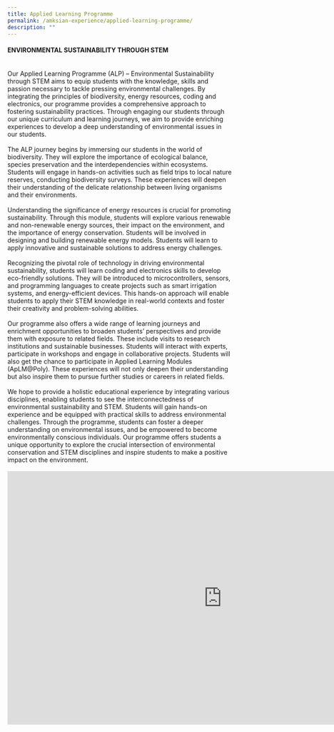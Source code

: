 ```yaml
---
title: Applied Learning Programme
permalink: /amksian-experience/applied-learning-programme/
description: ""
---
```

#### ENVIRONMENTAL SUSTAINABILITY THROUGH STEM
<br>
Our Applied Learning Programme (ALP) – Environmental Sustainability through STEM aims to equip students with the knowledge, skills and passion necessary to tackle pressing environmental challenges. By integrating the principles of biodiversity, energy resources, coding and electronics, our programme provides a comprehensive approach to fostering sustainability practices. Through engaging our students through our unique curriculum and learning journeys, we aim to provide enriching experiences to develop a deep understanding of environmental issues in our students. 
<br>
<br>
The ALP journey begins by immersing our students in the world of biodiversity. They will explore the importance of ecological balance, species preservation and the interdependencies within ecosystems. Students will engage in hands-on activities such as field trips to local nature reserves, conducting biodiversity surveys. These experiences will deepen their understanding of the delicate relationship between living organisms and their environments.
<br>
<br>
Understanding the significance of energy resources is crucial for promoting sustainability. Through this module, students will explore various renewable and non-renewable energy sources, their impact on the environment, and the importance of energy conservation. Students will be involved in designing and building renewable energy models. Students will learn to apply innovative and sustainable solutions to address energy challenges.<br>
<br>
Recognizing the pivotal role of technology in driving environmental sustainability, students will learn coding and electronics skills to develop eco-friendly solutions. They will be introduced to microcontrollers, sensors, and programming languages to create projects such as smart irrigation systems, and energy-efficient devices. This hands-on approach will enable students to apply their STEM knowledge in real-world contexts and foster their creativity and problem-solving abilities.<br>
<br>
Our programme also offers a wide range of learning journeys and enrichment opportunities to broaden students’ perspectives and provide them with exposure to related fields. These include visits to research institutions and sustainable businesses. Students will interact with experts, participate in workshops and engage in collaborative projects. Students will also get the chance to participate in Applied Learning Modules (ApLM@Poly). These experiences will not only deepen their understanding but also inspire them to pursue further studies or careers in related fields.<br>
<br>
We hope to provide a holistic educational experience by integrating various disciplines, enabling students to see the interconnectedness of environmental sustainability and STEM. Students will gain hands-on experience and be equipped with practical skills to address environmental challenges. Through the programme, students can foster a deeper understanding on environmental issues, and be empowered to become environmentally conscious individuals. Our programme offers students a unique opportunity to explore the crucial intersection of environmental conservation and STEM disciplines and inspire students to make a positive impact on the environment. <br><br>


<iframe src="https://docs.google.com/presentation/d/e/2PACX-1vQ1BDxAAyFryKv4EL1Dsjt5JVPXa3R4cKncdjFsjGv5Bt_H6FmgUxfaUWwGLpBOuEkSsvaYSuZFxQyg/embed?start=false&amp;loop=false&amp;delayms=3000" frameborder="0" width="960" height="569" allowfullscreen="true"></iframe>